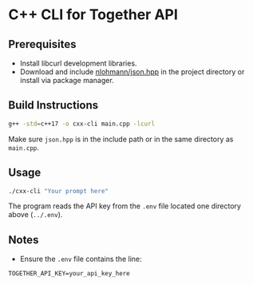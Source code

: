 # C++ CLI for Together API

## Prerequisites

- Install libcurl development libraries.
- Download and include [nlohmann/json.hpp](https://github.com/nlohmann/json/releases/latest) in the project directory or install via package manager.

## Build Instructions

```bash
g++ -std=c++17 -o cxx-cli main.cpp -lcurl
```

Make sure `json.hpp` is in the include path or in the same directory as `main.cpp`.

## Usage

```bash
./cxx-cli "Your prompt here"
```

The program reads the API key from the `.env` file located one directory above (`../.env`).

## Notes

- Ensure the `.env` file contains the line:

```
TOGETHER_API_KEY=your_api_key_here
